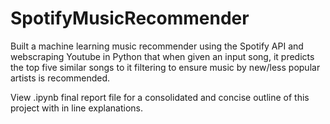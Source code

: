 # SpotifyMusicRecommender

Built a machine learning music recommender using the Spotify API and webscraping Youtube in Python that when given an input song, it predicts the top five similar songs to it filtering to ensure music by new/less popular artists is recommended.

View .ipynb final report file for a consolidated and concise outline of this project with in line explanations. 
